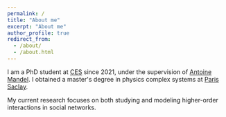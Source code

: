 ```yaml
---
permalink: /
title: "About me"
excerpt: "About me"
author_profile: true
redirect_from: 
  - /about/
  - /about.html
---
```


I am a PhD student at [CES](https://centredeconomiesorbonne.cnrs.fr/) since 2021, under the supervision of [Antoine Mandel](https://sites.google.com/site/antoinedavidmandel/). I obtained a master's degree in physics complex systems at [Paris Saclay](https://www.universite-paris-saclay.fr/).

My current research focuses on both studying and modeling higher-order interactions in social networks. 
